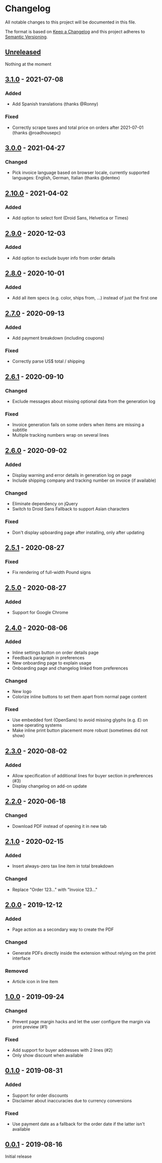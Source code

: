 # Changelog

All notable changes to this project will be documented in this file.

The format is based on [Keep a Changelog] and this project adheres to [Semantic Versioning].

## [Unreleased]

Nothing at the moment

## [3.1.0] - 2021-07-08

### Added

- Add Spanish translations (thanks @Ronny)

### Fixed

- Correctly scrape taxes and total price on orders after 2021-07-01 (thanks @roadhousepc)

## [3.0.0] - 2021-04-27

### Changed

- Pick invoice language based on browser locale, currently supported languages: English, German, Italian (thanks @dentex)

## [2.10.0] - 2021-04-02

### Added

- Add option to select font (Droid Sans, Helvetica or Times)

## [2.9.0] - 2020-12-03

### Added

- Add option to exclude buyer info from order details

## [2.8.0] - 2020-10-01

### Added

- Add all item specs (e.g. color, ships from, ...) instead of just the first one

## [2.7.0] - 2020-09-13

### Added

- Add payment breakdown (including coupons)

### Fixed

- Correctly parse US$ total / shipping

## [2.6.1] - 2020-09-10

### Changed

- Exclude messages about missing optional data from the generation log

### Fixed

- Invoice generation fails on some orders when items are missing a subtitle
- Multiple tracking numbers wrap on several lines

## [2.6.0] - 2020-09-02

### Added

- Display warning and error details in generation log on page
- Include shipping company and tracking number on invoice (if available)

### Changed

- Eliminate dependency on jQuery
- Switch to Droid Sans Fallback to support Asian characters

### Fixed

- Don't display upboarding page after installing, only after updating

## [2.5.1] - 2020-08-27

### Fixed

- Fix rendering of full-width Pound signs

## [2.5.0] - 2020-08-27

### Added

- Support for Google Chrome

## [2.4.0] - 2020-08-06

### Added

- Inline settings button on order details page
- Feedback paragraph in preferences
- New onboarding page to explain usage
- Onboarding page and changelog linked from preferences

### Changed

- New logo
- Colorize inline buttons to set them apart from normal page content

### Fixed

- Use embedded font (OpenSans) to avoid missing glyphs (e.g. £) on some operating systems
- Make inline print button placement more robust (sometimes did not show)

## [2.3.0] - 2020-08-02

### Added

- Allow specification of additional lines for buyer section in preferences (#3)
- Display changelog on add-on update

## [2.2.0] - 2020-06-18

### Changed

- Download PDF instead of opening it in new tab

## [2.1.0] - 2020-02-15

### Added

- Insert always-zero tax line item in total breakdown

### Changed

- Replace "Order 123..." with "Invoice 123..."

## [2.0.0] - 2019-12-12

### Added

- Page action as a secondary way to create the PDF

### Changed

- Generate PDFs directly inside the extension without relying on the print interface

### Removed

- Article icon in line item

## [1.0.0] - 2019-09-24

### Changed

- Prevent page margin hacks and let the user configure the margin via print preview (#1)

### Fixed

- Add support for buyer addresses with 2 lines (#2)
- Only show discount when available

## [0.1.0] - 2019-08-31

### Added

- Support for order discounts
- Disclaimer about inaccuracies due to currency conversions

### Fixed

- Use payment date as a fallback for the order date if the latter isn't available

## [0.0.1] - 2019-08-16

Initial release

[Keep a Changelog]: https://keepachangelog.com/en/1.0.0/
[Semantic Versioning]: https://semver.org/spec/v2.0.0.html
[Unreleased]: https://github.com/Johennes/aliexpress-invoice-generator/compare/3.1.0...master
[3.1.0]: https://github.com/Johennes/aliexpress-invoice-generator/compare/3.0.0...3.1.0
[3.0.0]: https://github.com/Johennes/aliexpress-invoice-generator/compare/2.10.0...3.0.0
[2.10.0]: https://github.com/Johennes/aliexpress-invoice-generator/compare/2.9.0...2.10.0
[2.9.0]: https://github.com/Johennes/aliexpress-invoice-generator/compare/2.8.0...2.9.0
[2.8.0]: https://github.com/Johennes/aliexpress-invoice-generator/compare/2.7.0...2.8.0
[2.7.0]: https://github.com/Johennes/aliexpress-invoice-generator/compare/2.6.1...2.7.0
[2.6.1]: https://github.com/Johennes/aliexpress-invoice-generator/compare/2.6.0...2.6.1
[2.6.0]: https://github.com/Johennes/aliexpress-invoice-generator/compare/2.5.1...2.6.0
[2.5.1]: https://github.com/Johennes/aliexpress-invoice-generator/compare/2.5.0...2.5.1
[2.5.0]: https://github.com/Johennes/aliexpress-invoice-generator/compare/2.4.0...2.5.0
[2.4.0]: https://github.com/Johennes/aliexpress-invoice-generator/compare/2.3.0...2.4.0
[2.3.0]: https://github.com/Johennes/aliexpress-invoice-generator/compare/2.2.0...2.3.0
[2.2.0]: https://github.com/Johennes/aliexpress-invoice-generator/compare/2.1.0...2.2.0
[2.1.0]: https://github.com/Johennes/aliexpress-invoice-generator/compare/2.0.0...2.1.0
[2.0.0]: https://github.com/Johennes/aliexpress-invoice-generator/compare/1.0.0...2.0.0
[1.0.0]: https://github.com/Johennes/aliexpress-invoice-generator/compare/0.1.0...1.0.0
[0.1.0]: https://github.com/Johennes/aliexpress-invoice-generator/compare/0.0.1...0.1.0
[0.0.1]: https://github.com/Johennes/aliexpress-invoice-generator/releases/tag/0.0.1
